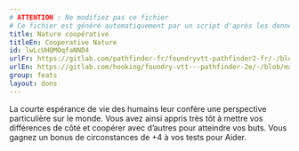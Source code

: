 ```yaml
---
# ATTENTION : Ne modifiez pas ce fichier
# Ce fichier est généré automatiquement par un script d'après les données du module Foundry VTT officiel et de sa traduction
title: Nature coopérative
titleEn: Cooperative Nature
id: lwLcUHQMOqfaNND4
urlFr: https://gitlab.com/pathfinder-fr/foundryvtt-pathfinder2-fr/-/blob/master/data/feats/lwLcUHQMOqfaNND4.htm
urlEn: https://gitlab.com/hooking/foundry-vtt---pathfinder-2e/-/blob/master/packs/data/feats.db/cooperative-nature.json
group: feats
layout: dons
---
```

La courte espérance de vie des humains leur confère une perspective particulière sur le monde. Vous avez ainsi appris très tôt à mettre vos différences de côté et coopérer avec d’autres pour atteindre vos buts. Vous gagnez un bonus de circonstances de +4 à vos tests pour Aider.


